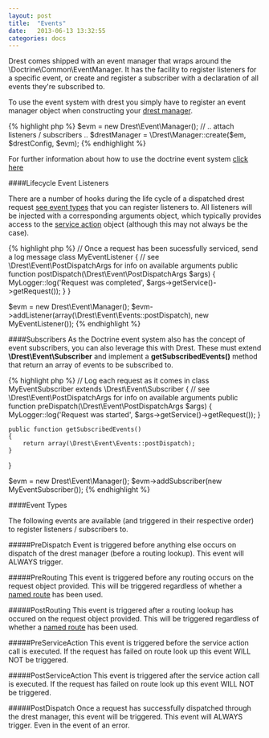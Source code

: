 ```yaml
---
layout: post
title:  "Events"
date:   2013-06-13 13:32:55
categories: docs
---
```


Drest comes shipped with an event manager that wraps around the \Doctrine\Common\EventManager.
It has the facility to register listeners for a specific event, or create and register a subscriber with a declaration of
all events they're subscribed to.

To use the event system with drest you simply have to register an event manager object when constructing your [drest manager]({{site.url}}/docs/getting-started/#configuring_the_drest_manager).

{% highlight php %}
$evm = new Drest\Event\Manager();
// .. attach listeners / subscribers ..
$drestManager = \Drest\Manager::create($em, $drestConfig, $evm);
{% endhighlight %}

For further information about how to use the doctrine event system [click here](http://docs.doctrine-project.org/en/2.0.x/reference/events.html)

####Lifecycle Event Listeners

There are a number of hooks during the life cycle of a dispatched drest request [see event types]({{site.url}}/docs/events#event_types) that you can register listeners to.
All listeners will be injected with a corresponding arguments object, which typically provides access to the [service action]({{site.url}}/docs/service-actions) object (although this may not always be the case).


{% highlight php %}
// Once a request has been sucessfully serviced, send a log message
class MyEventListener
{
    // see \Drest\Event\PostDispatchArgs for info on available arguments
    public function postDispatch(\Drest\Event\PostDispatchArgs $args)
    {
        MyLogger::log('Request was completed', $args->getService()->getRequest());
    }
}

$evm = new Drest\Event\Manager();
$evm->addListener(array(\Drest\Event\Events::postDispatch), new MyEventListener());
{% endhighlight %}

####Subscribers
As the Doctrine event system also has the concept of event subscribers, you can also leverage this with Drest.
These must extend **\Drest\Event\Subscriber** and implement a **getSubscribedEvents()** method that return an array of events to be subscribed to.

{% highlight php %}
// Log each request as it comes in
class MyEventSubscriber extends \Drest\Event\Subscriber
{
    // see \Drest\Event\PostDispatchArgs for info on available arguments
    public function preDispatch(\Drest\Event\PostDispatchArgs $args)
    {
        MyLogger::log('Request was started', $args->getService()->getRequest());
    }

    public function getSubscribedEvents()
    {
        return array(\Drest\Event\Events::postDispatch);
    }
}

$evm = new Drest\Event\Manager();
$evm->addSubscriber(new MyEventSubscriber());
{% endhighlight %}



####Event Types

The following events are available (and triggered in their respective order) to register listeners / subscribers to.

#####PreDispatch
Event is triggered before anything else occurs on dispatch of the drest manager (before a routing lookup).
This event will ALWAYS trigger.

#####PreRouting
This event is triggered before any routing occurs on the request object provided. This will be triggered regardless
of whether a [named route]({{site.url}}/docs/routing) has been used.

#####PostRouting
This event is triggered after a routing lookup has occured on the request object provided. This will be triggered regardless
of whether a [named route]({{site.url}}/docs/routing) has been used.

#####PreServiceAction
This event is triggered before the service action call is executed.
If the request has failed on route look up this event WILL NOT be triggered.

#####PostServiceAction
This event is triggered after the service action call is executed.
If the request has failed on route look up this event WILL NOT be triggered.

#####PostDispatch
Once a request has successfully dispatched through the drest manager, this event will be triggered.
This event will ALWAYS trigger. Even in the event of an error.
